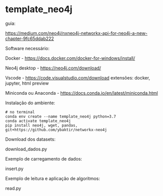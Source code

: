 # template_neo4j
 
guia:

https://medium.com/neo4j/nxneo4j-networkx-api-for-neo4j-a-new-chapter-9fc65ddab222

Software necessário:

Docker - https://docs.docker.com/docker-for-windows/install/

Neo4j desktop - https://neo4j.com/download/

Vscode - https://code.visualstudio.com/download
    extensões: docker, jupyter, html preview

Miniconda ou Anaconda - https://docs.conda.io/en/latest/miniconda.html

Instalação do ambiente:

```
# no terminal
conda env create --name template_neo4j python=3.7
conda activate template_neo4j
pip install neo4j, wget, pandas, git+https://github.com/ybaktir/networkx-neo4j
```

Download dos datasets:

download_dados.py

Exemplo de carregamento de dados:

insert.py


Exemplo de leitura e aplicação de algoritmos:

read.py
